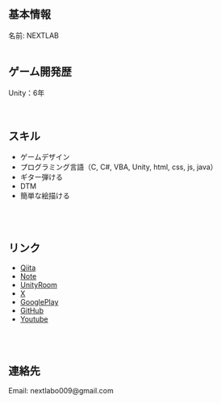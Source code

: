 ## 基本情報

名前: NEXTLAB
<br><br>

## ゲーム開発歴
Unity：6年


<br>

## スキル

- ゲームデザイン
- プログラミング言語（C, C#, VBA, Unity, html, css, js, java）
- ギター弾ける
- DTM
- 簡単な絵描ける

<br><br>

## リンク
- [Qiita](https://qiita.com/sebunwork009)  
- [Note](https://note.com/satousui009/)  
- [UnityRoom](https://unityroom.com/users/cg0v5eit1x43kfd2bq9l)  
- [X](https://twitter.com/Satousui009)  
- [GooglePlay](https://play.google.com/store/apps/developer?id=Cross009)  
- [GitHub](https://github.com/nextlabcross009/nextlabcross009.github.io)  
- [Youtube](https://www.youtube.com/@nextlabo4023)  

<br><br>

## 連絡先

Email: <foo>nextlabo009</foo>@gmail.com

<br>